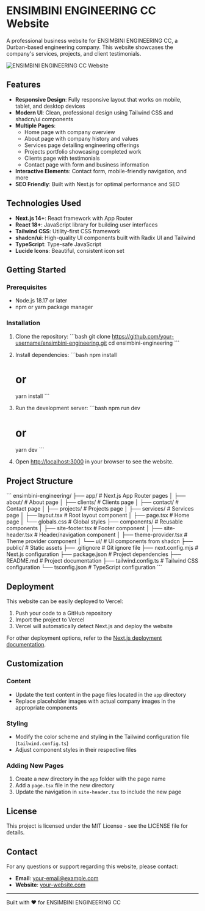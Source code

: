 # ENSIMBINI ENGINEERING CC Website

A professional business website for ENSIMBINI ENGINEERING CC, a Durban-based engineering company. This website showcases the company's services, projects, and client testimonials.

![ENSIMBINI ENGINEERING CC Website](https://placeholder.svg?height=300&width=600&text=ENSIMBINI+ENGINEERING+WEBSITE)

## Features

- **Responsive Design**: Fully responsive layout that works on mobile, tablet, and desktop devices
- **Modern UI**: Clean, professional design using Tailwind CSS and shadcn/ui components
- **Multiple Pages**: 
  - Home page with company overview
  - About page with company history and values
  - Services page detailing engineering offerings
  - Projects portfolio showcasing completed work
  - Clients page with testimonials
  - Contact page with form and business information
- **Interactive Elements**: Contact form, mobile-friendly navigation, and more
- **SEO Friendly**: Built with Next.js for optimal performance and SEO

## Technologies Used

- **Next.js 14+**: React framework with App Router
- **React 18+**: JavaScript library for building user interfaces
- **Tailwind CSS**: Utility-first CSS framework
- **shadcn/ui**: High-quality UI components built with Radix UI and Tailwind
- **TypeScript**: Type-safe JavaScript
- **Lucide Icons**: Beautiful, consistent icon set

## Getting Started

### Prerequisites

- Node.js 18.17 or later
- npm or yarn package manager

### Installation

1. Clone the repository:
   \`\`\`bash
   git clone https://github.com/your-username/ensimbini-engineering.git
   cd ensimbini-engineering
   \`\`\`

2. Install dependencies:
   \`\`\`bash
   npm install
   # or
   yarn install
   \`\`\`

3. Run the development server:
   \`\`\`bash
   npm run dev
   # or
   yarn dev
   \`\`\`

4. Open [http://localhost:3000](http://localhost:3000) in your browser to see the website.

## Project Structure

\`\`\`
ensimbini-engineering/
├── app/                    # Next.js App Router pages
│   ├── about/              # About page
│   ├── clients/            # Clients page
│   ├── contact/            # Contact page
│   ├── projects/           # Projects page
│   ├── services/           # Services page
│   ├── layout.tsx          # Root layout component
│   ├── page.tsx            # Home page
│   └── globals.css         # Global styles
├── components/             # Reusable components
│   ├── site-footer.tsx     # Footer component
│   ├── site-header.tsx     # Header/navigation component
│   ├── theme-provider.tsx  # Theme provider component
│   └── ui/                 # UI components from shadcn
├── public/                 # Static assets
├── .gitignore              # Git ignore file
├── next.config.mjs         # Next.js configuration
├── package.json            # Project dependencies
├── README.md               # Project documentation
├── tailwind.config.ts      # Tailwind CSS configuration
└── tsconfig.json           # TypeScript configuration
\`\`\`

## Deployment

This website can be easily deployed to Vercel:

1. Push your code to a GitHub repository
2. Import the project to Vercel
3. Vercel will automatically detect Next.js and deploy the website

For other deployment options, refer to the [Next.js deployment documentation](https://nextjs.org/docs/deployment).

## Customization

### Content

- Update the text content in the page files located in the `app` directory
- Replace placeholder images with actual company images in the appropriate components

### Styling

- Modify the color scheme and styling in the Tailwind configuration file (`tailwind.config.ts`)
- Adjust component styles in their respective files

### Adding New Pages

1. Create a new directory in the `app` folder with the page name
2. Add a `page.tsx` file in the new directory
3. Update the navigation in `site-header.tsx` to include the new page

## License

This project is licensed under the MIT License - see the LICENSE file for details.

## Contact

For any questions or support regarding this website, please contact:

- **Email**: your-email@example.com
- **Website**: [your-website.com](https://your-website.com)

---

Built with ❤️ for ENSIMBINI ENGINEERING CC
